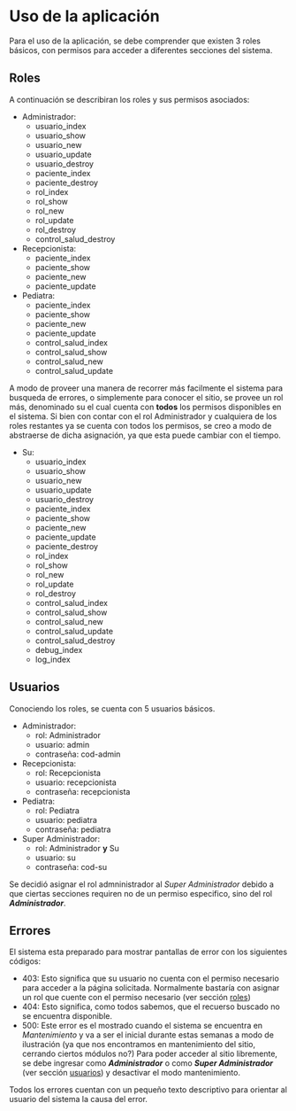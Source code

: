 # Uso de la aplicación

Para el uso de la aplicación, se debe comprender que existen 3 roles básicos, 
con permisos para acceder a diferentes secciones del sistema.

## Roles

A continuación se describiran los roles y sus permisos asociados:

-   Administrador:
    -   usuario_index
    -   usuario_show
    -   usuario_new
    -   usuario_update
    -   usuario_destroy
    -   paciente_index
    -   paciente_destroy
    -   rol_index
    -   rol_show
    -   rol_new
    -   rol_update
    -   rol_destroy
    -   control_salud_destroy
-   Recepcionista:
    -   paciente_index
    -   paciente_show
    -   paciente_new
    -   paciente_update
-   Pediatra:
    -   paciente_index
    -   paciente_show
    -   paciente_new
    -   paciente_update
    -   control_salud_index
    -   control_salud_show
    -   control_salud_new
    -   control_salud_update

A modo de proveer una manera de recorrer  más facilmente el sistema para busqueda
de errores, o simplemente para conocer el sitio, se provee un rol más, denominado su
el cual cuenta con **todos** los permisos disponibles en el sistema.
Si bien con contar con el rol Administrador y cualquiera de los roles restantes
ya se cuenta con todos los permisos, se creo a modo de abstraerse de dicha asignación,
ya que esta puede cambiar con el tiempo.

-   Su:
    -   usuario_index
    -   usuario_show
    -   usuario_new
    -   usuario_update
    -   usuario_destroy
    -   paciente_index
    -   paciente_show
    -   paciente_new
    -   paciente_update
    -   paciente_destroy
    -   rol_index
    -   rol_show
    -   rol_new
    -   rol_update
    -   rol_destroy
    -   control_salud_index
    -   control_salud_show
    -   control_salud_new
    -   control_salud_update
    -   control_salud_destroy
    -   debug_index
    -   log_index

## Usuarios

Conociendo los roles, se cuenta con 5 usuarios básicos.

-   Administrador:
    -   rol: Administrador
    -   usuario: admin
    -   contraseña: cod-admin
-   Recepcionista:
    -   rol: Recepcionista
    -   usuario: recepcionista
    -   contraseña: recepcionista
-   Pediatra:
    -   rol: Pediatra
    -   usuario: pediatra
    -   contraseña: pediatra
-   Super Administrador:
    -   rol: Administrador **y** Su
    -   usuario: su
    -   contraseña: cod-su

Se decidió asignar el rol admninistrador al _Super Administrador_ debido a que 
ciertas secciones requiren no de un permiso especifico, sino del rol **_Administrador_**.

## Errores

El sistema esta preparado para mostrar pantallas de error con los siguientes códigos:

-   403: Esto significa que su usuario no cuenta con el permiso necesario para acceder
    a la página solicitada.
    Normalmente bastaría con asignar un rol que cuente con el permiso necesario (ver
    sección [roles](#roles))
-   404: Esto significa, como todos sabemos, que el recuerso buscado no se encuentra
    disponible.
-   500: Este error es el mostrado cuando el sistema se encuentra en _Mantenimiento_
    y va a ser el inicial durante estas semanas a modo de ilustración (ya que nos
    encontramos en mantenimiento del sitio, cerrando ciertos módulos no?)
    Para poder acceder al sitio libremente, se debe ingresar como **_Administrador_** 
    o como **_Super Administrador_** (ver sección [usuarios](#usuarios)) y desactivar
    el modo mantenimiento.

Todos los errores cuentan con un pequeño texto descriptivo para orientar al 
usuario del sistema la causa del error.
